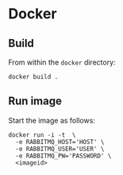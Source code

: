 # Docker

## Build

From within the `docker` directory:

```
docker build .
```

## Run image

Start the image as follows:

```
docker run -i -t  \
  -e RABBITMQ_HOST='HOST' \
  -e RABBITMQ_USER='USER' \
  -e RABBITMQ_PW='PASSWORD' \ 
  <imageid>
```
